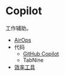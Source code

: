 # Copilot
工作辅助。

* [AirOps](airops.md)
* 代码
  * [GitHub Copilot](coding/github-copilot.md)
  * TabNine
* [效率工具](./efficiency/readme.md)